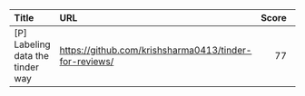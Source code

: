 | Title                            | URL                                                    |   Score | Date                |
|:---------------------------------|:-------------------------------------------------------|--------:|:--------------------|
| [P] Labeling data the tinder way | https://github.com/krishsharma0413/tinder-for-reviews/ |      77 | 2024-06-08 07:21:02 |